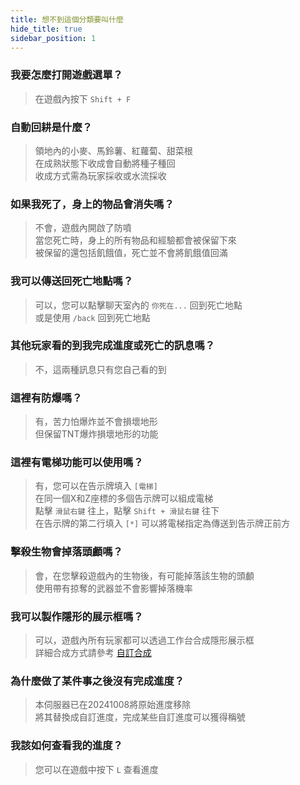 ```yaml
---
title: 想不到這個分類要叫什麼
hide_title: true
sidebar_position: 1
---
```


### 我要怎麼打開遊戲選單？
> 在遊戲內按下 `Shift + F`

### 自動回耕是什麼？
> 領地內的小麥、馬鈴薯、紅蘿蔔、甜菜根  
> 在成熟狀態下收成會自動將種子種回  
> 收成方式需為玩家採收或水流採收

### 如果我死了，身上的物品會消失嗎？
> 不會，遊戲內開啟了防噴  
> 當您死亡時，身上的所有物品和經驗都會被保留下來  
> 被保留的還包括飢餓值，死亡並不會將飢餓值回滿

### 我可以傳送回死亡地點嗎？
> 可以，您可以點擊聊天室內的 `你死在...` 回到死亡地點  
> 或是使用 `/back` 回到死亡地點

### 其他玩家看的到我完成進度或死亡的訊息嗎？
> 不，這兩種訊息只有您自己看的到

### 這裡有防爆嗎？
> 有，苦力怕爆炸並不會損壞地形  
> 但保留TNT爆炸損壞地形的功能

### 這裡有電梯功能可以使用嗎？
> 有，您可以在告示牌填入 `[電梯]`  
> 在同一個X和Z座標的多個告示牌可以組成電梯  
> 點擊 `滑鼠右鍵` 往上，點擊 `Shift + 滑鼠右鍵` 往下  
> 在告示牌的第二行填入 `[*]` 可以將電梯指定為傳送到告示牌正前方

### 擊殺生物會掉落頭顱嗎？
> 會，在您擊殺遊戲內的生物後，有可能掉落該生物的頭顱  
> 使用帶有掠奪的武器並不會影響掉落機率

### 我可以製作隱形的展示框嗎？
> 可以，遊戲內所有玩家都可以透過工作台合成隱形展示框  
> 詳細合成方式請參考 [⁠自訂合成](/recipes)

### 為什麼做了某件事之後沒有完成進度？
> 本伺服器已在20241008將原始進度移除  
> 將其替換成自訂進度，完成某些自訂進度可以獲得稱號

### 我該如何查看我的進度？
> 您可以在遊戲中按下 `L` 查看進度
